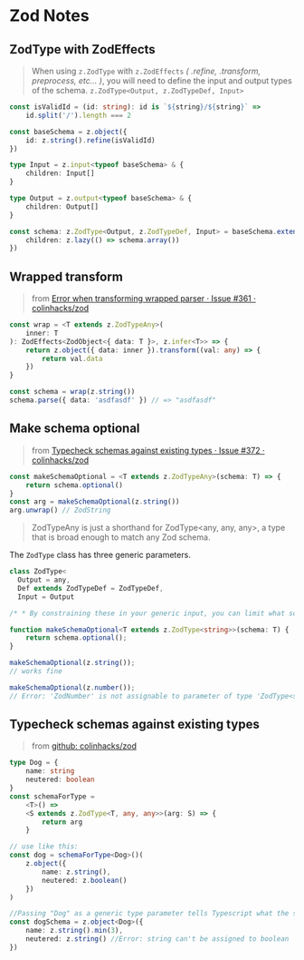 # Zod Notes

## ZodType with ZodEffects

> When using `z.ZodType` with `z.ZodEffects` _( .refine, .transform, preprocess, etc... )_, you will need to define the input and output types of the schema. `z.ZodType<Output, z.ZodTypeDef, Input>`

```ts
const isValidId = (id: string): id is `${string}/${string}` =>
    id.split('/').length === 2

const baseSchema = z.object({
    id: z.string().refine(isValidId)
})

type Input = z.input<typeof baseSchema> & {
    children: Input[]
}

type Output = z.output<typeof baseSchema> & {
    children: Output[]
}

const schema: z.ZodType<Output, z.ZodTypeDef, Input> = baseSchema.extend({
    children: z.lazy(() => schema.array())
})
```

## Wrapped transform

> from [Error when transforming wrapped parser · Issue #361 · colinhacks/zod](https://github.com/colinhacks/zod/issues/361)

```ts
const wrap = <T extends z.ZodTypeAny>(
    inner: T
): ZodEffects<ZodObject<{ data: T }>, z.infer<T>> => {
    return z.object({ data: inner }).transform((val: any) => {
        return val.data
    })
}

const schema = wrap(z.string())
schema.parse({ data: 'asdfasdf' }) // => "asdfasdf"
```

## Make schema optional

> from [Typecheck schemas against existing types · Issue #372 · colinhacks/zod](https://github.com/colinhacks/zod/issues/372)

```ts
const makeSchemaOptional = <T extends z.ZodTypeAny>(schema: T) => {
    return schema.optional()
}
const arg = makeSchemaOptional(z.string())
arg.unwrap() // ZodString
```

> ZodTypeAny is just a shorthand for ZodType<any, any, any>, a type that is broad enough to match any Zod schema.

The `ZodType` class has three generic parameters.

```ts
class ZodType<
  Output = any,
  Def extends ZodTypeDef = ZodTypeDef,
  Input = Output

/* * By constraining these in your generic input, you can limit what schemas are allowable as inputs to your function: * */

function makeSchemaOptional<T extends z.ZodType<string>>(schema: T) {
    return schema.optional();
}

makeSchemaOptional(z.string());
// works fine

makeSchemaOptional(z.number());
// Error: 'ZodNumber' is not assignable to parameter of type 'ZodType<string, ZodT
```

## Typecheck schemas against existing types

> from [github: colinhacks/zod](https://github.com/colinhacks/zod/issues/372)

```ts
type Dog = {
    name: string
    neutered: boolean
}
const schemaForType =
    <T>() =>
    <S extends z.ZodType<T, any, any>>(arg: S) => {
        return arg
    }

// use like this:
const dog = schemaForType<Dog>()(
    z.object({
        name: z.string(),
        neutered: z.boolean()
    })
)

//Passing "Dog" as a generic type parameter tells Typescript what the schema should look like
const dogSchema = z.object<Dog>({
    name: z.string().min(3),
    neutered: z.string() //Error: string can't be assigned to boolean
})
```
